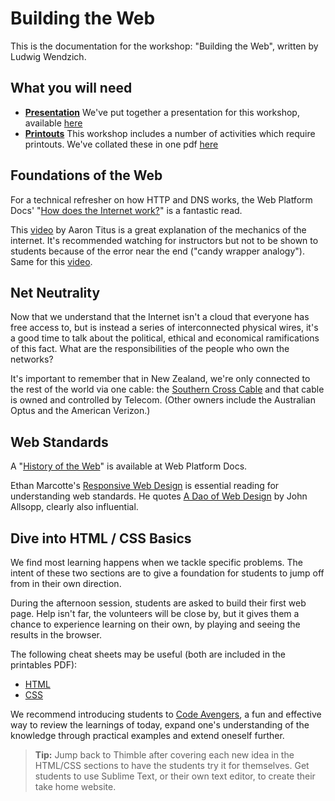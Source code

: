 # Building the Web

This is the documentation for the workshop: "Building the Web", written by Ludwig Wendzich.

## What you will need

* __[Presentation](HTML-CSS-Workshop)__ We've put together a presentation for this workshop, available [here](http://darren131.github.io/HTML-CSS-Gather-Workshop/)
* __[Printouts](HTML-CSS-Workshop/assets/printable.pdf)__ This workshop includes a number of activities which require printouts. We've collated these in one pdf [here](http://darren131.github.io/HTML-CSS-Gather-Workshop/assets/printable.pdf)

## Foundations of the Web

For a technical refresher on how HTTP and DNS works, the Web Platform Docs' "[How does the Internet work?](http://docs.webplatform.org/wiki/concepts/internet_and_web/how_does_the_internet_work)" is a fantastic read.

This [video](https://www.youtube.com/watch?v=7_LPdttKXPc) by Aaron Titus is a great explanation of the mechanics of the internet. It's recommended watching for instructors but not to be shown to students because of the error near the end ("candy wrapper analogy"). Same for this [video](https://www.youtube.com/watch?v=oj7A2YDgIWE).

## Net Neutrality

Now that we understand that the Internet isn't a cloud that everyone has free access to, but is instead a series of interconnected physical wires, it's a good time to talk about the political, ethical and economical ramifications of this fact. What are the responsibilities of the people who own the networks?

It's important to remember that in New Zealand, we're only connected to the rest of the world via one cable: the [Southern Cross Cable](http://en.wikipedia.org/wiki/Southern_Cross_Cable) and that cable is owned and controlled by Telecom. (Other owners include the Australian Optus and the American Verizon.)

## Web Standards

A "[History of the Web](http://docs.webplatform.org/wiki/concepts/internet_and_web/the_history_of_the_web)" is available at Web Platform Docs.

Ethan Marcotte's [Responsive Web Design](http://alistapart.com/article/responsive-web-design) is essential reading for understanding web standards. He quotes [A Dao of Web Design](http://alistapart.com/article/dao) by John Allsopp, clearly also influential.

## Dive into HTML / CSS Basics

We find most learning happens when we tackle specific problems. The intent of these two sections are to give a foundation for students to jump off from in their own direction.

During the afternoon session, students are asked to build their first web page. Help isn't far, the volunteers will be close by, but it gives them a chance to experience learning on their own, by playing and seeing the results in the browser.

The following cheat sheets may be useful (both are included in the printables PDF):

* [HTML](http://woorkup.com/2009/12/16/html5-visual-cheat-sheet-reloaded/)
* [CSS](http://www.cheatography.com/davechild/cheat-sheets/css2/)

We recommend introducing students to [Code Avengers](http://www.codeavengers.com/), a fun and effective way to review the learnings of today, expand one's understanding of the knowledge through practical examples and extend oneself further.

> **Tip:** Jump back to Thimble after covering each new idea in the HTML/CSS sections to have the students try it for themselves. Get students to use Sublime Text, or their own text editor, to create their take home website.

